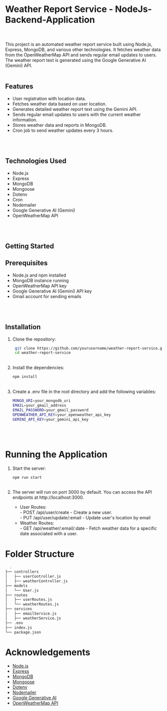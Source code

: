 # Weather Report Service - NodeJs-Backend-Application <br><br>

<p>This project is an automated weather report service built using Node.js, Express, MongoDB, and various other technologies. It fetches weather data from the OpenWeatherMap API and sends regular email updates to users. The weather report text is generated using the Google Generative AI (Gemini) API. <br><br>

## Features <br>
<ul>
  <li>User registration with location data. </li>
  <li>Fetches weather data based on user location.</li>
  <li>Generates detailed weather report text using the Gemini API.</li>
  <li>Sends regular email updates to users with the current weather information.</li>
  <li>Stores weather data and reports in MongoDB.</li>
  <li>Cron job to send weather updates every 3 hours.</li>
</ul><br><br>

## Technologies Used <br>
<ul>
  <li>Node.js</li>
  <li>Express</li>
  <li>MongoDB</li>
  <li>Mongoose</li>
  <li>Dotenv</li>
  <li>Cron</li>
  <li>Nodemailer</li>
  <li>Google Generative AI (Gemini)</li>
  <li>OpenWeatherMap API</li>
</ul><br><br>

## Getting Started <br>
## Prerequisites <br>
<ul>
  <li>Node.js and npm installed</li>
  <li>MongoDB instance running</li>
  <li>OpenWeatherMap API key</li>
  <li>Google Generative AI (Gemini) API key</li>
  <li>Gmail account for sending emails</li>
</ul><br><br>

## Installation <br>

<ol>
  <li>Clone the repository:</li>
  
  ```bash
   git clone https://github.com/yourusername/weather-report-service.git
   cd weather-report-service
   ```

<br>
  <li>Install the dependencies:</li>

  ```bash
  npm install
  ```

<br>
  <li>Create a .env file in the root directory and add the following variables:</li>

  ```bash
  MONGO_URI=your_mongodb_uri
  EMAIL=your_gmail_address
  EMAIL_PASSWORD=your_gmail_password
  OPENWEATHER_API_KEY=your_openweather_api_key
  GEMINI_API_KEY=your_gemini_api_key
```

</ol>
<br><br>

# Running the Application <br>
<ol>
  <li>Start the server:</li>

  ```bash
  npm run start
  ```
<br>
  <li>The server will run on port 3000 by default. You can access the API endpoints at http://localhost:3000.</li>
  <ul>
    <li>User Routes:</li>
    - POST /api/user/create - Create a new user. <br>
    - PUT /api/user/update/:email - Update user's location by email
    <li>Weather Routes:</li>
    - GET /api/weather/:email/:date - Fetch weather data for a specific date associated with a user.
  </ul>
</ol>

# Folder Structure <br>

```bash
  .
├── controllers
│   ├── userController.js
│   ├── weatherController.js
├── models
│   └── User.js
├── routes
│   ├── userRoutes.js
│   └── weatherRoutes.js
├── services
│   ├── emailService.js
│   ├── weatherService.js
├── .env
├── index.js
└── package.json
```

# Acknowledgements <br>
<ul>
  <li><a href="https://nodejs.org/">Node.js</a></li>
  <li><a href="https://expressjs.com/">Express</a></li>
  <li><a href="https://www.mongodb.com/">MongoDB</a></li>
  <li><a href="https://mongoosejs.com/">Mongoose</a></li>
  <li><a href="https://github.com/motdotla/dotenv">Dotenv</a></li>
  <li><a href="https://nodemailer.com/">Nodemailer</a></li>
  <li><a href="https://cloud.google.com/vertex-ai/generative-ai/docs/learn/overview">Google Generative AI</a></li>
  <li><a href="https://openweathermap.org/">OpenWeatherMap API</a></li>
</ul>

















